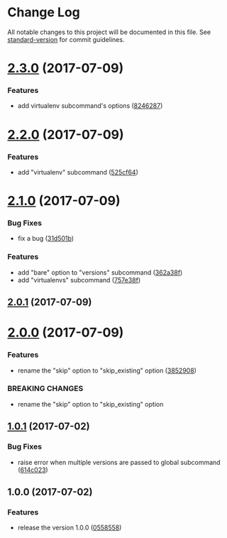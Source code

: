 # Change Log

All notable changes to this project will be documented in this file. See [standard-version](https://github.com/conventional-changelog/standard-version) for commit guidelines.

<a name="2.3.0"></a>
# [2.3.0](https://github.com/suzuki-shunsuke/ansible-pyenv-module/compare/v2.2.0...v2.3.0) (2017-07-09)


### Features

* add virtualenv subcommand's options ([8246287](https://github.com/suzuki-shunsuke/ansible-pyenv-module/commit/8246287))



<a name="2.2.0"></a>
# [2.2.0](https://github.com/suzuki-shunsuke/ansible-pyenv-module/compare/v2.1.0...v2.2.0) (2017-07-09)


### Features

* add "virtualenv" subcommand ([525cf64](https://github.com/suzuki-shunsuke/ansible-pyenv-module/commit/525cf64))



<a name="2.1.0"></a>
# [2.1.0](https://github.com/suzuki-shunsuke/ansible-pyenv-module/compare/v2.0.1...v2.1.0) (2017-07-09)


### Bug Fixes

* fix a bug ([31d501b](https://github.com/suzuki-shunsuke/ansible-pyenv-module/commit/31d501b))


### Features

* add "bare" option to "versions" subcommand ([362a38f](https://github.com/suzuki-shunsuke/ansible-pyenv-module/commit/362a38f))
* add "virtualenvs" subcommand ([757e38f](https://github.com/suzuki-shunsuke/ansible-pyenv-module/commit/757e38f))



<a name="2.0.1"></a>
## [2.0.1](https://github.com/suzuki-shunsuke/ansible-pyenv-module/compare/v2.0.0...v2.0.1) (2017-07-09)



<a name="2.0.0"></a>
# [2.0.0](https://github.com/suzuki-shunsuke/ansible-pyenv-module/compare/v1.0.1...v2.0.0) (2017-07-09)


### Features

* rename the "skip" option to "skip_existing" option ([3852908](https://github.com/suzuki-shunsuke/ansible-pyenv-module/commit/3852908))


### BREAKING CHANGES

* rename the "skip" option to "skip_existing" option



<a name="1.0.1"></a>
## [1.0.1](https://github.com/suzuki-shunsuke/ansible-pyenv-module/compare/v1.0.0...v1.0.1) (2017-07-02)


### Bug Fixes

* raise error when multiple versions are passed to global subcommand ([614c023](https://github.com/suzuki-shunsuke/ansible-pyenv-module/commit/614c023))



<a name="1.0.0"></a>
## 1.0.0 (2017-07-02)


### Features

* release the version 1.0.0 ([0558558](https://github.com/suzuki-shunsuke/ansible-pyenv-module/commit/0558558))
